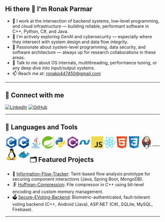 ## Hi there 👋 I'm Ronak Parmar

- 🔧 I work at the intersection of backend systems, low-level programming, and cloud infrastructure — building reliable, performant software in C++, Python, C#, and Java.
- 🌱 I'm actively exploring GenAI and cybersecurity — especially where they intersect with system design and data flow integrity.
- 🧪 Passionate about system-level programming, data security, and software architecture — always up for research collaborations in these areas.
- 🧵 Talk to me about OS internals, multithreading, performance tuning, or any deep dive into input/output systems.
- 📫 Reach me at: ronakp447450@gmail.com

---

## 🚀 Connect with me

[![LinkedIn](https://img.shields.io/badge/LinkedIn-blue?style=for-the-badge&logo=linkedin)](https://www.linkedin.com/in/ronakj8617/)
[![GitHub](https://img.shields.io/badge/GitHub-black?style=for-the-badge&logo=github)](https://github.com/ronakj8617)

---

## 🧰 Languages and Tools

<img align="left" alt="C" width="40px" src="https://raw.githubusercontent.com/devicons/devicon/master/icons/c/c-original.svg" />
<img align="left" alt="C++" width="40px" src="https://raw.githubusercontent.com/devicons/devicon/master/icons/cplusplus/cplusplus-original.svg" />
<img align="left" alt="Java" width="40px" src="https://raw.githubusercontent.com/devicons/devicon/master/icons/java/java-original.svg" />
<img align="left" alt="Spring Boot" width="40px" src="https://raw.githubusercontent.com/devicons/devicon/master/icons/spring/spring-original.svg" />
<img align="left" alt="Python" width="40px" src="https://raw.githubusercontent.com/devicons/devicon/master/icons/python/python-original.svg" />
<img align="left" alt="C#" width="40px" src="https://raw.githubusercontent.com/devicons/devicon/master/icons/csharp/csharp-original.svg" />
<img align="left" alt="ASP.NET" width="40px" src="https://raw.githubusercontent.com/devicons/devicon/master/icons/dot-net/dot-net-original.svg" />
<img align="left" alt="JavaScript" width="40px" src="https://raw.githubusercontent.com/devicons/devicon/master/icons/javascript/javascript-original.svg" />
<img align="left" alt="React" width="40px" src="https://raw.githubusercontent.com/devicons/devicon/master/icons/react/react-original.svg" />
<img align="left" alt="HTML5" width="40px" src="https://raw.githubusercontent.com/devicons/devicon/master/icons/html5/html5-original.svg" />
<img align="left" alt="CSS3" width="40px" src="https://raw.githubusercontent.com/devicons/devicon/master/icons/css3/css3-original.svg" />
<img align="left" alt="Jenkins" width="40px" src="https://raw.githubusercontent.com/devicons/devicon/master/icons/jenkins/jenkins-original.svg" />
<img align="left" alt="Linux" width="40px" src="https://raw.githubusercontent.com/devicons/devicon/master/icons/linux/linux-original.svg" />
<img align="left" alt="Docker" width="40px" src="https://raw.githubusercontent.com/devicons/devicon/master/icons/docker/docker-original.svg" />
<br />

---
## 🗂 Featured Projects

- 🔐 [Information-Flow-Tracker](https://github.com/ronakj8617/Information-Flow-Tracker): Taint-based flow analysis prototype for securing component interactions (Java, Spring Boot, MongoDB).
- 🗜 [Huffman-Compression](https://github.com/ronakj8617/Huffman-File-Compressor): File compressor in C++ using bit-level encoding and custom memory management.
- 🗳 [Secure-EVoting-Backend](https://github.com/ronakj8617/E-voting): Biometric-authenticated, fault-tolerant voting backend (C++, Android (Java), ASP.NET (C#), SQLite, MySQL, Firebase).
---
